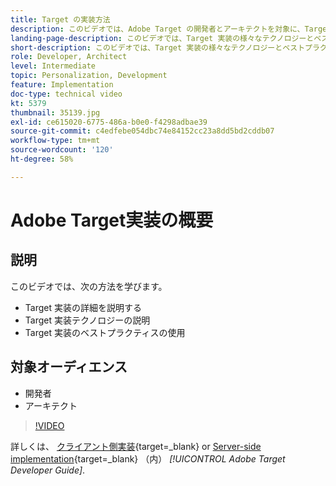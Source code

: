 ```yaml
---
title: Target の実装方法
description: このビデオでは、Adobe Target の開発者とアーキテクトを対象に、Target の実装について説明します。このビデオでは、Target 実装の様々なテクノロジーとベストプラクティスについて説明します。
landing-page-description: このビデオでは、Target 実装の様々なテクノロジーとベストプラクティスについて説明します。
short-description: このビデオでは、Target 実装の様々なテクノロジーとベストプラクティスについて説明します。
role: Developer, Architect
level: Intermediate
topic: Personalization, Development
feature: Implementation
doc-type: technical video
kt: 5379
thumbnail: 35139.jpg
exl-id: ce615020-6775-486a-b0e0-f4298adbae39
source-git-commit: c4edfebe054dbc74e84152cc23a8dd5bd2cddb07
workflow-type: tm+mt
source-wordcount: '120'
ht-degree: 58%

---
```


# Adobe Target実装の概要

## 説明

このビデオでは、次の方法を学びます。

* Target 実装の詳細を説明する
* Target 実装テクノロジーの説明
* Target 実装のベストプラクティスの使用

## 対象オーディエンス

* 開発者
* アーキテクト

>[!VIDEO](https://video.tv.adobe.com/v/35139/?quality=12)

詳しくは、 [クライアント側実装](https://experienceleague.adobe.com/docs/target-dev/developer/client-side/overview.html){target=_blank} or [Server-side implementation](https://experienceleague.adobe.com/docs/target-dev/developer/server-side/server-side-overview.html){target=_blank} （内） *[!UICONTROL Adobe Target Developer Guide]*.

